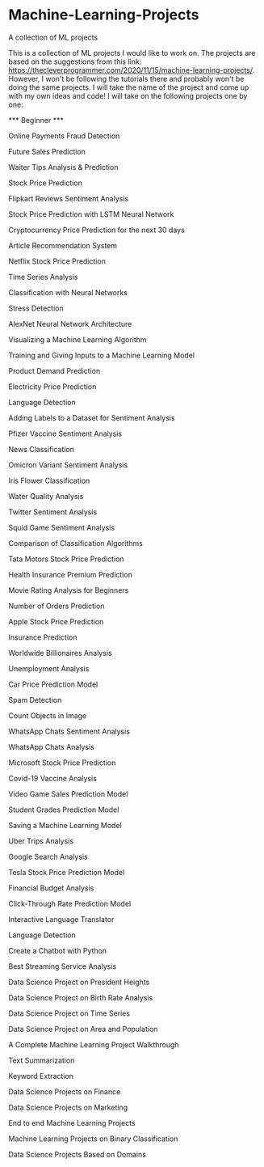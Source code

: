 # Machine-Learning-Projects
A collection of ML projects 

This is a collection of ML projects I would like to work on. The projects are based on the suggestions from this link: https://thecleverprogrammer.com/2020/11/15/machine-learning-projects/. However, I won't be following the tutorials there and probably won't be doing the same projects. I will take the name of the project and come up with my own ideas and code! I will take on the following projects one by one: 

*** Beginner ***

Online Payments Fraud Detection

Future Sales Prediction

Waiter Tips Analysis & Prediction

Stock Price Prediction

Flipkart Reviews Sentiment Analysis

Stock Price Prediction with LSTM Neural Network

Cryptocurrency Price Prediction for the next 30 days

Article Recommendation System

Netflix Stock Price Prediction

Time Series Analysis

Classification with Neural Networks


Stress Detection

AlexNet Neural Network Architecture

Visualizing a Machine Learning Algorithm

Training and Giving Inputs to a Machine Learning Model

Product Demand Prediction

Electricity Price Prediction

Language Detection

Adding Labels to a Dataset for Sentiment Analysis

Pfizer Vaccine Sentiment Analysis

News Classification

Omicron Variant Sentiment Analysis

Iris Flower Classification

Water Quality Analysis

Twitter Sentiment Analysis

Squid Game Sentiment Analysis

Comparison of Classification Algorithms

Tata Motors Stock Price Prediction

Health Insurance Premium Prediction

Movie Rating Analysis for Beginners

Number of Orders Prediction

Apple Stock Price Prediction

Insurance Prediction

Worldwide Billionaires Analysis

Unemployment Analysis

Car Price Prediction Model

Spam Detection

Count Objects in Image

WhatsApp Chats Sentiment Analysis

WhatsApp Chats Analysis

Microsoft Stock Price Prediction

Covid-19 Vaccine Analysis

Video Game Sales Prediction Model

Student Grades Prediction Model

Saving a Machine Learning Model

Uber Trips Analysis

Google Search Analysis

Tesla Stock Price Prediction Model

Financial Budget Analysis

Click-Through Rate Prediction Model

Interactive Language Translator

Language Detection

Create a Chatbot with Python

Best Streaming Service Analysis

Data Science Project on President Heights

Data Science Project on Birth Rate Analysis

Data Science Project on Time Series

Data Science Project on Area and Population

A Complete Machine Learning Project Walkthrough

Text Summarization

Keyword Extraction

Data Science Projects on Finance

Data Science Projects on Marketing

End to end Machine Learning Projects

Machine Learning Projects on Binary Classification

Data Science Projects Based on Domains

